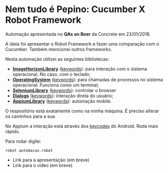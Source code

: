 # Nem tudo é Pepino: Cucumber X Robot Framework

Automação apresentada no **QAs on Beer** da Concrete em 23/01/2018.

A ideia foi apresentar o Robot Framework e fazer uma comparação com o Cucumber. Também mencionei outros frameworks.

Nesta automação utilizei as seguintes bibliotecas:
- **[ImageHorizonLibrary](https://github.com/eficode/robotframework-imagehorizonlibrary)** ([keywords](http://eficode.github.io/robotframework-imagehorizonlibrary/doc/ImageHorizonLibrary.html)): para interação com o sistema operacional. No caso, com o teclado;
- **[OperatingSystem](http://robotframework.org/robotframework/#standard-libraries)** ([keywords](http://robotframework.org/robotframework/latest/libraries/OperatingSystem.html)): para chamadas de processos no sistema operacional. Funciona como um terminal;
- **[SeleniumLibrary](https://github.com/robotframework/SeleniumLibrary/)** ([keywords](http://robotframework.org/SeleniumLibrary/SeleniumLibrary.html)): controlar o browser
- **[Dialogs](http://robotframework.org/robotframework/#standard-libraries)** ([keywords](http://robotframework.org/robotframework/latest/libraries/Dialogs.html)): interação direta do usuário;
- **[AppiumLibrary](https://github.com/serhatbolsu/robotframework-appiumlibrary)** ([keywords](http://serhatbolsu.github.io/robotframework-appiumlibrary/AppiumLibrary.html)): automação mobile.

O respositório está exatamente como na minha máquina. É preciso alterar os caminhos para a sua.

No Appium a interação está através dos [keycodes](https://developer.android.com/ndk/reference/keycodes_8h.html) do Android. Roda mais rápido.

Para rodar digite:
```
robot automacao.robot
```
- Link para a apresentação (em breve)
- Link para o vídeo (em breve)
